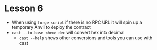 # Lesson 6
- When using `forge script` if there is no RPC URL it will spin up a temporary Anvil to deploy the contract
- `cast --to-base <hex> dec` will convert hex into decimal
    - `cast --help` shows other conversions and tools you can use with cast